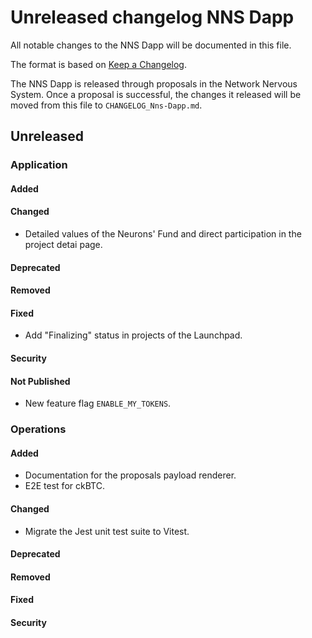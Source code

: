 # Unreleased changelog NNS Dapp

All notable changes to the NNS Dapp will be documented in this file.

The format is based on [Keep a Changelog](https://keepachangelog.com/en/1.0.0/).

The NNS Dapp is released through proposals in the Network Nervous System. Once a
proposal is successful, the changes it released will be moved from this file to
`CHANGELOG_Nns-Dapp.md`.

## Unreleased

### Application

#### Added

#### Changed

* Detailed values of the Neurons' Fund and direct participation in the project detai page.

#### Deprecated
#### Removed

#### Fixed

* Add "Finalizing" status in projects of the Launchpad.

#### Security

#### Not Published

* New feature flag `ENABLE_MY_TOKENS`.

### Operations

#### Added

* Documentation for the proposals payload renderer.
* E2E test for ckBTC.

#### Changed

* Migrate the Jest unit test suite to Vitest.

#### Deprecated
#### Removed

#### Fixed

#### Security
